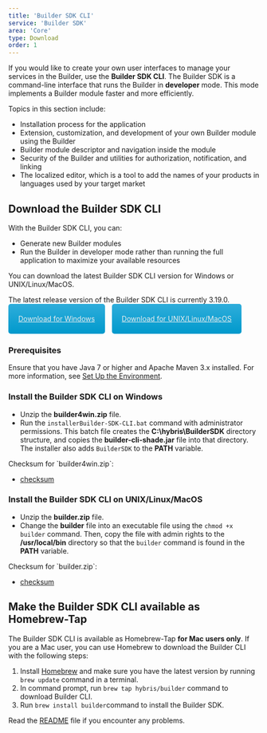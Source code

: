 ```yaml
---
title: 'Builder SDK CLI'
service: 'Builder SDK'
area: 'Core'
type: Download
order: 1
---
```


If you would like to create your own user interfaces to manage your services in the Builder, use the **Builder SDK CLI**. The Builder SDK is a command-line interface that runs the Builder in **developer** mode. This mode implements a Builder module faster and more efficiently.

Topics in this section include:

* Installation process for the application
* Extension, customization, and development of your own Builder module using the Builder
* Builder module descriptor and navigation inside the module
* Security of the Builder and utilities for authorization, notification, and linking
* The localized editor, which is a tool to add the names of your products in languages used by your target market

## Download the Builder SDK CLI

With the Builder SDK CLI, you can:

- Generate new Builder modules
- Run the Builder in developer mode rather than running the full application to maximize your available resources

You can download the latest Builder SDK CLI version for Windows or UNIX/Linux/MacOS.

<div class="panel note">
The latest release version of the Builder SDK CLI is currently 3.19.0.
</div>

<style>
    a.download {
        background-image: -webkit-linear-gradient(top, #2faddb, #09c);
        background-image: -moz-linear-gradient(top, #2faddb, #09c);
        background-image: -o-linear-gradient(top, #2faddb, #09c);
        background-image: -ms-linear-gradient(top, #2faddb, #09c);
        background-image: linear-gradient(top, #2faddb, #09c);
        border-radius: 5px;
        color: #eee;
        line-height: 20px;
        padding: 20px;
        display: inline-block;
        margin-right: 10px;
    }
</style>
<div>
    <a class="download" href="https://github.com/SAP/builder-cli/blob/master/dist/windows/builder4win.zip?raw=true" download>Download for Windows</a>
    <a class="download" version="1.1" href="https://github.com/SAP/builder-cli/blob/master/dist/maclinux/builder.zip?raw=true" download>Download for UNIX/Linux/MacOS</a>
</div>

### Prerequisites

<div class="panel note">
Ensure that you have Java 7 or higher and Apache Maven 3.x installed. For more information, see <a href="/gettingstarted/setuptheenvironment/index.html#1">Set Up the Environment</a>.
</div>

### Install the Builder SDK CLI on Windows

 - Unzip the **builder4win.zip** file.
 - Run the `installerBuilder-SDK-CLI.bat` command with administrator permissions. This batch file creates the **C:\hybris\BuilderSDK** directory structure, and copies the **builder-cli-shade.jar** file into that directory. The installer also adds `BuilderSDK` to the **PATH** variable.

<div>
    Checksum for `builder4win.zip`:
        <ul><li><a href="https://github.com/SAP/builder-cli/blob/master/dist/windows/builder4win.sha256">checksum</a></li></ul>
</div>

### Install the Builder SDK CLI on UNIX/Linux/MacOS

 - Unzip the **builder.zip** file.
 - Change the **builder** file into an executable file using the `chmod +x builder` command. Then, copy the file with admin rights to the **/usr/local/bin** directory so that the `builder` command is found in the **PATH** variable.

<div>
    Checksum for `builder.zip`:
        <ul><li><a href="https://github.com/SAP/builder-cli/blob/master/dist/maclinux/builder.sha256">checksum</a></li></ul>
</div>

## Make the Builder SDK CLI available as Homebrew-Tap

The Builder SDK CLI is available as Homebrew-Tap **for Mac users only**. If you are a Mac user, you can use Homebrew to download the Builder CLI with the following steps:

1. Install <a href="http://brew.sh/">Homebrew</a> and make sure you have the latest version by running `brew update` command in a terminal.
2. In command prompt, run `brew tap hybris/builder` command to download Builder CLI.
3. Run `brew install builder`command to install the Builder SDK.

<div class="panel note">
Read the <a href="https://github.com/hybris/homebrew-builder/blob/master/README.md">README</a> file if you encounter any problems.
</div>
